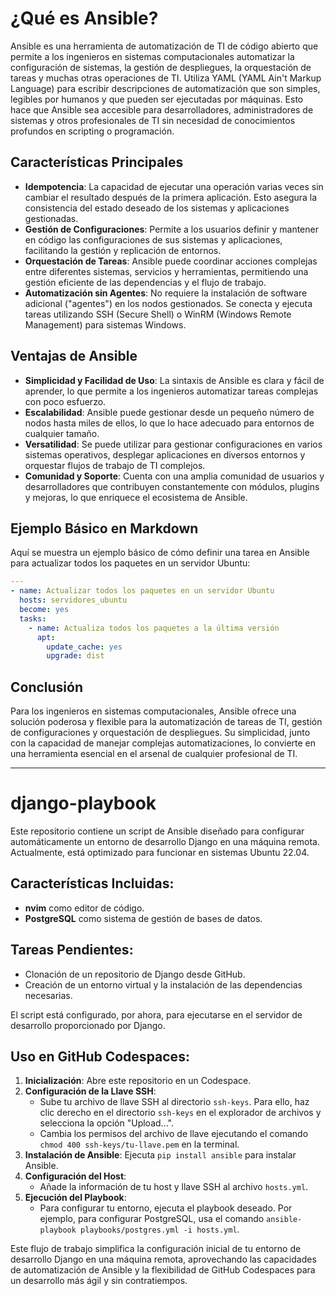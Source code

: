 # ¿Qué es Ansible?

Ansible es una herramienta de automatización de TI de código abierto que permite a los ingenieros en sistemas computacionales automatizar la configuración de sistemas, la gestión de despliegues, la orquestación de tareas y muchas otras operaciones de TI. Utiliza YAML (YAML Ain't Markup Language) para escribir descripciones de automatización que son simples, legibles por humanos y que pueden ser ejecutadas por máquinas. Esto hace que Ansible sea accesible para desarrolladores, administradores de sistemas y otros profesionales de TI sin necesidad de conocimientos profundos en scripting o programación.

## Características Principales

- **Idempotencia**: La capacidad de ejecutar una operación varias veces sin cambiar el resultado después de la primera aplicación. Esto asegura la consistencia del estado deseado de los sistemas y aplicaciones gestionadas.
- **Gestión de Configuraciones**: Permite a los usuarios definir y mantener en código las configuraciones de sus sistemas y aplicaciones, facilitando la gestión y replicación de entornos.
- **Orquestación de Tareas**: Ansible puede coordinar acciones complejas entre diferentes sistemas, servicios y herramientas, permitiendo una gestión eficiente de las dependencias y el flujo de trabajo.
- **Automatización sin Agentes**: No requiere la instalación de software adicional ("agentes") en los nodos gestionados. Se conecta y ejecuta tareas utilizando SSH (Secure Shell) o WinRM (Windows Remote Management) para sistemas Windows.

## Ventajas de Ansible 

- **Simplicidad y Facilidad de Uso**: La sintaxis de Ansible es clara y fácil de aprender, lo que permite a los ingenieros automatizar tareas complejas con poco esfuerzo.
- **Escalabilidad**: Ansible puede gestionar desde un pequeño número de nodos hasta miles de ellos, lo que lo hace adecuado para entornos de cualquier tamaño.
- **Versatilidad**: Se puede utilizar para gestionar configuraciones en varios sistemas operativos, desplegar aplicaciones en diversos entornos y orquestar flujos de trabajo de TI complejos.
- **Comunidad y Soporte**: Cuenta con una amplia comunidad de usuarios y desarrolladores que contribuyen constantemente con módulos, plugins y mejoras, lo que enriquece el ecosistema de Ansible.

## Ejemplo Básico en Markdown

Aquí se muestra un ejemplo básico de cómo definir una tarea en Ansible para actualizar todos los paquetes en un servidor Ubuntu:

```yaml
---
- name: Actualizar todos los paquetes en un servidor Ubuntu
  hosts: servidores_ubuntu
  become: yes
  tasks:
    - name: Actualiza todos los paquetes a la última versión
      apt:
        update_cache: yes
        upgrade: dist
```



## Conclusión

Para los ingenieros en sistemas computacionales, Ansible ofrece una solución poderosa y flexible para la automatización de tareas de TI, gestión de configuraciones y orquestación de despliegues. Su simplicidad, junto con la capacidad de manejar complejas automatizaciones, lo convierte en una herramienta esencial en el arsenal de cualquier profesional de TI.

-----
# django-playbook

Este repositorio contiene un script de Ansible diseñado para configurar automáticamente un entorno de desarrollo Django en una máquina remota. Actualmente, está optimizado para funcionar en sistemas Ubuntu 22.04.

## Características Incluidas:
- **nvim** como editor de código.
- **PostgreSQL** como sistema de gestión de bases de datos.

## Tareas Pendientes:
- Clonación de un repositorio de Django desde GitHub.
- Creación de un entorno virtual y la instalación de las dependencias necesarias.

El script está configurado, por ahora, para ejecutarse en el servidor de desarrollo proporcionado por Django.

## Uso en GitHub Codespaces:

1. **Inicialización**: Abre este repositorio en un Codespace.
2. **Configuración de la Llave SSH**:
   - Sube tu archivo de llave SSH al directorio `ssh-keys`. Para ello, haz clic derecho en el directorio `ssh-keys` en el explorador de archivos y selecciona la opción "Upload...".
   - Cambia los permisos del archivo de llave ejecutando el comando `chmod 400 ssh-keys/tu-llave.pem` en la terminal.
3. **Instalación de Ansible**: Ejecuta `pip install ansible` para instalar Ansible.
4. **Configuración del Host**:
   - Añade la información de tu host y llave SSH al archivo `hosts.yml`.
5. **Ejecución del Playbook**:
   - Para configurar tu entorno, ejecuta el playbook deseado. Por ejemplo, para configurar PostgreSQL, usa el comando `ansible-playbook playbooks/postgres.yml -i hosts.yml`.

Este flujo de trabajo simplifica la configuración inicial de tu entorno de desarrollo Django en una máquina remota, aprovechando las capacidades de automatización de Ansible y la flexibilidad de GitHub Codespaces para un desarrollo más ágil y sin contratiempos.
